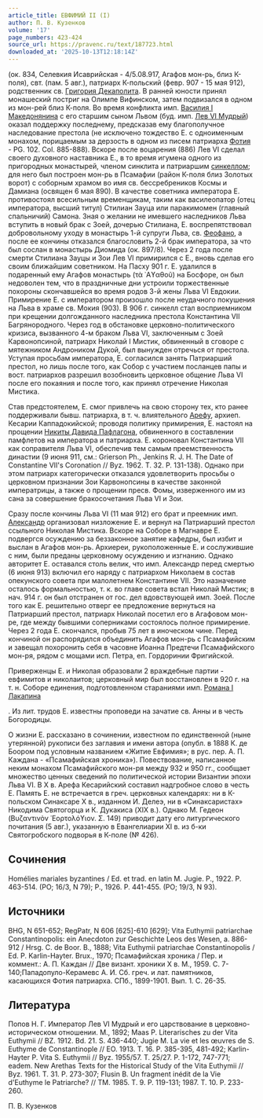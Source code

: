 ```yaml
---
article_title: ЕВФИМИЙ II (I)
author: П. В. Кузенков
volume: '17'
page_numbers: 423-424
source_url: https://pravenc.ru/text/187723.html
downloaded_at: '2025-10-13T12:18:14Z'
---
```


(ок. 834, Селевкия Исаврийская - 4/5.08.917, Агафов мон-рь, близ К-поля), свт. (пам. 5 авг.), патриарх К-польский (февр. 907 - 15 мая 912), родственник св. [Григория Декаполита](<https://pravenc.ru/text/ГРИГОРИЙ ДЕКАПОЛИТ.html>). В ранней юности принял монашеский постриг на Олимпе Вифинском, затем подвизался в одном из мон-рей близ К-поля. Во время конфликта имп. [Василия I Македонянина](<https://pravenc.ru/text/Василий I Македонянин.html>) с его старшим сыном Львом (буд. имп. [Лев VI Мудрый](<https://pravenc.ru/text/Лев VI Мудрый.html>)) оказал поддержку последнему, предсказав ему благополучное наследование престола (не исключено тождество Е. с одноименным монахом, порицаемым за дерзость в одном из писем патриарха [Фотия](https://pravenc.ru/text/Фотий.html) - PG. 102. Col. 885-888). Вскоре после воцарения (886) Лев VI сделал своего духовного наставника Е., в то время игумена одного из пригородных монастырей, членом синклита и патриаршим [синкеллом](https://pravenc.ru/text/синкелл.html); для него был построен мон-рь в Псамафии (район К-поля близ Золотых ворот) с соборным храмом во имя св. бессребреников Космы и Дамиана (освящен 6 мая 890). В качестве советника императора Е. противостоял всесильным временщикам, таким как василеопатор (отец императора, высший титул) Стилиан Зауца или паракимомен (главный спальничий) Самона. Зная о желании не имевшего наследников Льва вступить в новый брак с Зоей, дочерью Стилиана, Е. воспрепятствовал добровольному уходу в монастырь 1-й супруги Льва, св. [Феофано](https://pravenc.ru/text/Феофано.html), а после ее кончины отказался благословить 2-й брак императора, за что был сослан в монастырь Диомида (ок. 897/8). Через 2 года после смерти Стилиана Зауцы и Зои Лев VI примирился с Е., вновь сделав его своим ближайшим советником. На Пасху 901 г. Е. удалился в подаренный ему Агафов монастырь (τὰ ᾿Αϒαθοῦ) на Босфоре, он был недоволен тем, что в праздничные дни устроили торжественные похороны скончавшейся во время родов 3-й жены Льва VI Евдокии. Примирение Е. с императором произошло после неудачного покушения на Льва в храме св. Мокия (903). В 906 г. синкелл стал восприемником при крещении долгожданного наследника престола Константина VII Багрянородного. Через год в обстановке церковно-политического кризиса, вызванного 4-м браком Льва VI, заключенным c Зоей Карвонопсиной, патриарх Николай I Мистик, обвиненный в сговоре с мятежником Андроником Дукой, был вынужден отречься от престола. Уступая просьбам императора, Е. согласился занять Патриарший престол, но лишь после того, как Собор с участием посланцев папы и вост. патриархов разрешил возобновить церковное общение Льва VI после его покаяния и после того, как принял отречение Николая Мистика.

Став предстоятелем, Е. смог привлечь на свою сторону тех, кто ранее поддерживали бывш. патриарха, в т. ч. влиятельного [Арефу](https://pravenc.ru/text/Арефу.html), архиеп. Кесарии Каппадокийской; проводя политику примирения, Е. настоял на прощении [Никиты Давида Пафлагона](<https://pravenc.ru/text/Никиты Давида Пафлагона.html>), обвиненного в составлении памфлетов на императора и патриарха. Е. короновал Константина VII как соправителя Льва VI, обеспечив тем самым преемственность династии (9 июня 911, см.: Grierson Ph., Jenkins R. J. H. The Date of Constantine VII's Coronation // Byz. 1962. T. 32. P. 131-138). Однако при этом патриарх категорически отказался удовлетворить просьбы о церковном признании Зои Карвонопсины в качестве законной императрицы, а также о прощении пресв. Фомы, изверженного им из сана за совершение бракосочетания Льва VI и Зои.

Сразу после кончины Льва VI (11 мая 912) его брат и преемник имп. [Александр](https://pravenc.ru/text/Александр.html) организовал низложение Е. и вернул на Патриарший престол ссыльного Николая Мистика. Вскоре на Соборе в Магнавре Е. подвергся осуждению за беззаконное занятие кафедры, был избит и выслан в Агафов мон-рь. Архиереи, рукоположенные Е. и сослужившие с ним, были преданы церковному осуждению и изгнанию. Однако авторитет Е. оставался столь велик, что имп. Александр перед смертью (6 июня 913) включил его наряду с патриархом Николаем в состав опекунского совета при малолетнем Константине VII. Это назначение осталось формальностью, т. к. во главе совета встал Николай Мистик; в нач. 914 г. он был отстранен от гос. дел вдовствующей имп. Зоей. После того как Е. решительно отверг ее предложение вернуться на Патриарший престол, патриарх Николай посетил его в Агафовом мон-ре, где между бывшими соперниками состоялось полное примирение. Через 2 года Е. скончался, пробыв 75 лет в иноческом чине. Перед кончиной он распорядился объединить Агафов мон-рь с Псамафийским и завещал похоронить себя в часовне Иоанна Предтечи Псамафийского мон-ря, рядом с мощами исп. Петра, еп. Гордоринии Фригийской.

Приверженцы Е. и Николая образовали 2 враждебные партии - евфимитов и николаитов; церковный мир был восстановлен в 920 г. на т. н. Соборе единения, подготовленном стараниями имп. [Романа I Лакапина](<https://pravenc.ru/text/Романа I Лакапина.html>)

. Из лит. трудов Е. известны проповеди на зачатие св. Анны и в честь Богородицы.

О жизни Е. рассказано в сочинении, известном по единственной (ныне утерянной) рукописи без заглавия и имени автора (опубл. в 1888 К. де Боором под условным названием «Житие Евфимия»; в рус. пер. А. П. Каждана - «Псамафийская хроника»). Повествование, написанное неким монахом Псамафийского мон-ря между 932 и 950 гг., сообщает множество ценных сведений по политической истории Византии эпохи Льва VI. В X в. Арефа Кесарийский составил надгробное слово в честь Е. Память Е. не встречается в греч. церковных календарях: ни в К-польском Синаксаре X в., изданном И. Делеэ, ни в «Синаксаристах» Никодима Святогорца и К. Дукакиса (XIX в.). Однако М. Гедеон (Βυζαντινὸν ῾Εορτολόϒιον. Σ. 149) приводит дату его литургического почитания (5 авг.), указанную в Евангелиарии XI в. из б-ки Святогробского подворья в К-поле (№ 426).

## Сочинения

Homélies mariales byzantines / Ed. et trad. en latin M. Jugie. P., 1922. P. 463-514. (PO; 16/3, N 79); P., 1926. P. 441-455. (PO; 19/3, N 93).

## Источники

BHG, N 651-652; RegPatr, N 606 [625]-610 [629]; Vita Euthymii patriarchae Constantinopolis: ein Anecdoton zur Geschichte Leos des Wesen, a. 886-912 / Hrsg. C. de Boor. B., 1888; Vita Euthymii patriarchae Constantinopolis / Ed. P. Karlin-Hayter. Brux., 1970; Псамафийская хроника / Пер. и коммент.: А. П. Каждан // Две визант. хроники X в. М., 1959. С. 7-140;Пападопуло-Керамевс А. И. Сб. греч. и лат. памятников, касающихся Фотия патриарха. СПб., 1899-1901. Вып. 1. С. 26-35.

## Литература

Попов Н. Г. Император Лев VI Мудрый и его царствование в церковно-историческом отношении. М., 1892; Maas P. Literarisches zu der Vita Euthymii // BZ. 1912. Bd. 21. S. 436-440; Jugie M. La vie et les œuvres de S. Euthyme de Constantinople // EO. 1913. T. 16. P. 385-395, 481-492; Karlin-Hayter P. Vita S. Euthymii // Byz. 1955/57. T. 25/27. P. 1-172, 747-771; eadem. New Arethas Texts for the Historical Study of the Vita Euthymii // Byz. 1961. T. 31. P. 273-307; Flusin B. Un fragment inédit de la Vie d'Euthyme le Patriarche? // TM. 1985. T. 9. P. 119-131; 1987. T. 10. P. 233-260.

П. В. Кузенков
